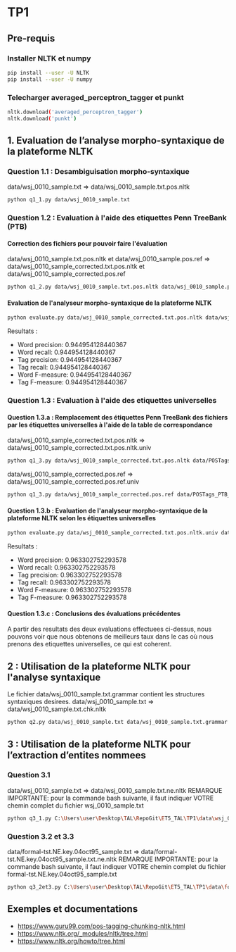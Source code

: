 # TP1

## Pre-requis

### Installer NLTK et numpy
```bash
pip install --user -U NLTK
pip install --user -U numpy
```

### Telecharger averaged_perceptron_tagger et punkt
```bash
nltk.download('averaged_perceptron_tagger')
nltk.download('punkt')
```


## 1. Evaluation de l’analyse morpho-syntaxique de la plateforme NLTK

### Question 1.1 : Desambiguisation morpho-syntaxique
data/wsj_0010_sample.txt => data/wsj_0010_sample.txt.pos.nltk
```bash
python q1_1.py data/wsj_0010_sample.txt
```


### Question 1.2 : Evaluation à l'aide des etiquettes Penn TreeBank (PTB)

#### Correction des fichiers pour pouvoir faire l'évaluation
data/wsj_0010_sample.txt.pos.nltk et data/wsj_0010_sample.pos.ref => data/wsj_0010_sample_corrected.txt.pos.nltk et data/wsj_0010_sample_corrected.pos.ref
```bash
python q1_2.py data/wsj_0010_sample.txt.pos.nltk data/wsj_0010_sample.pos.ref
```

#### Evaluation de l'analyseur morpho-syntaxique de la plateforme NLTK
```bash
python evaluate.py data/wsj_0010_sample_corrected.txt.pos.nltk data/wsj_0010_sample_corrected.pos.ref
```
Resultats :
- Word precision: 0.944954128440367
- Word recall: 0.944954128440367
- Tag precision: 0.944954128440367
- Tag recall: 0.944954128440367
- Word F-measure: 0.944954128440367
- Tag F-measure: 0.944954128440367


### Question 1.3 : Evaluation à l'aide des etiquettes universelles

#### Question 1.3.a : Remplacement des étiquettes Penn TreeBank des fichiers par les étiquettes universelles à l'aide de la table de correspondance

data/wsj_0010_sample_corrected.txt.pos.nltk => data/wsj_0010_sample_corrected.txt.pos.nltk.univ
```bash
python q1_3.py data/wsj_0010_sample_corrected.txt.pos.nltk data/POSTags_PTB_Universal_Linux.txt
```

data/wsj_0010_sample_corrected.pos.ref => data/wsj_0010_sample_corrected.pos.ref.univ
```bash
python q1_3.py data/wsj_0010_sample_corrected.pos.ref data/POSTags_PTB_Universal_Linux.txt
```


#### Question 1.3.b : Evaluation de l'analyseur morpho-syntaxique de la plateforme NLTK selon les étiquettes universelles
```bash
python evaluate.py data/wsj_0010_sample_corrected.txt.pos.nltk.univ data/wsj_0010_sample_corrected.pos.ref.univ
```
Resultats :
- Word precision: 0.963302752293578
- Word recall: 0.963302752293578
- Tag precision: 0.963302752293578
- Tag recall: 0.963302752293578
- Word F-measure: 0.963302752293578
- Tag F-measure: 0.963302752293578


#### Question 1.3.c : Conclusions des évaluations précédentes
A partir des resultats des deux evaluations effectuees ci-dessus, nous pouvons voir que nous obtenons de meilleurs taux dans le cas où nous prenons des etiquettes universelles, ce qui est coherent.


## 2 : Utilisation de la plateforme NLTK pour l'analyse syntaxique
Le fichier data/wsj_0010_sample.txt.grammar contient les structures syntaxiques desirees.
data/wsj_0010_sample.txt => data/wsj_0010_sample.txt.chk.nltk
```bash
python q2.py data/wsj_0010_sample.txt data/wsj_0010_sample.txt.grammar
```


## 3 : Utilisation de la plateforme NLTK pour l’extraction d’entites nommees

### Question 3.1
data/wsj_0010_sample.txt => data/wsj_0010_sample.txt.ne.nltk
REMARQUE IMPORTANTE: pour la commande bash suivante, il faut indiquer VOTRE chemin complet du fichier wsj_0010_sample.txt
```bash
python q3_1.py C:\Users\user\Desktop\TAL\RepoGit\ET5_TAL\TP1\data\wsj_0010_sample.txt
```

### Question 3.2 et 3.3
data/formal-tst.NE.key.04oct95_sample.txt => data/formal-tst.NE.key.04oct95_sample.txt.ne.nltk
REMARQUE IMPORTANTE: pour la commande bash suivante, il faut indiquer VOTRE chemin complet du fichier formal-tst.NE.key.04oct95_sample.txt
```bash
python q3_2et3.py C:\Users\user\Desktop\TAL\RepoGit\ET5_TAL\TP1\data\formal-tst.NE.key.04oct95_sample.txt
```


## Exemples et documentations
- https://www.guru99.com/pos-tagging-chunking-nltk.html
- https://www.nltk.org/_modules/nltk/tree.html
- https://www.nltk.org/howto/tree.html